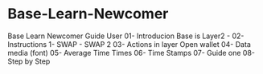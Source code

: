 # Base-Learn-Newcomer
Base Learn Newcomer Guide User
01- Introducion
 Base is Layer2 - 
02- Instructions
1- SWAP - SWAP 2
03- Actions in layer
 Open wallet
04- Data media
(font)
05- Average Time
 Times
06- Time Stamps
07- Guide one
08- Step by Step 
